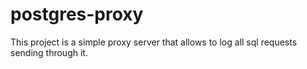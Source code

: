 # postgres-proxy
This project is a simple proxy server that allows to log all sql requests sending through it.
